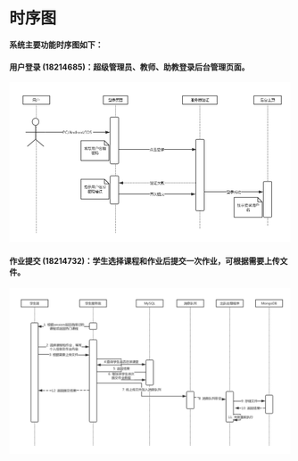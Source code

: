 # 时序图
**系统主要功能时序图如下：**
#### 用户登录 (18214685)：超级管理员、教师、助教登录后台管理页面。
![用户登录](img_sequence/login1.png)

#### 作业提交 (18214732)：学生选择课程和作业后提交一次作业，可根据需要上传文件。
![学生提交作业](img_sequence/student_submit.jpg)

